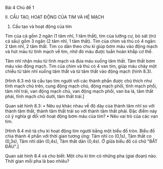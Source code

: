 Bài 4 Chủ đề 1

II. CẤU TẠO, HOẠT ĐỘNG CỦA TIM VÀ HỆ MẠCH

1. Cấu tạo và hoạt động của tim

Tim của cá gồm 2 ngăn (1 tâm nhĩ, 1 tâm thất), tim của lưỡng cư, bò sát (trừ cá sấu) gồm 3 ngăn (2 tâm nhĩ, 1 tâm thất). Tim của chim và thú có 4 ngăn: 2 tâm nhĩ, 2 tâm thất. Tim co dãn theo chu kì giúp bơm máu vào động mạch và hút máu từ tĩnh mạch về tim, nhờ đó máu được tuần hoàn khắp cơ thể.

Tâm nhĩ nhận máu từ tĩnh mạch và đưa máu xuống tâm thất. Tâm thất bơm máu vào động mạch. Tim của chim và thú có 4 van tim, giúp máu chảy một chiều từ tâm nhĩ xuống tâm thất và từ tâm thất vào động mạch (hình 8.3).

[Hình 8.3 mô tả cấu tạo tim người với các thành phần được chú thích như tĩnh mạch chủ trên, cung động mạch chủ, động mạch phổi, tĩnh mạch phổi, tâm nhĩ trái, van động mạch chủ, van động mạch phổi, van ba lá, tâm thất phải, tĩnh mạch chủ dưới, tâm thất trái.]

Quan sát hình 8.3:
• Nêu sự khác nhau về độ dày của thành tâm nhĩ so với thành tâm thất, thành tâm thất trái so với thành tâm thất phải. Đặc điểm này có ý nghĩa gì đối với hoạt động bơm máu của tim?
• Nêu vai trò của các van tim.

[Hình 8.4 mô tả chu kì hoạt động tim người bằng một biểu đồ tròn. Biểu đồ chia thành 4 phần với thời gian tương ứng: Tâm nhĩ co (0,1s), Tâm thất co (0,3s), Tâm nhĩ dãn (0,4s), Tâm thất dãn (0,4s). Ở giữa biểu đồ có chữ "BẮT ĐẦU".]

Quan sát hình 8.4 và cho biết: Một chu kì tim có những pha (giai đoạn) nào. Thời gian mỗi pha là bao nhiêu?